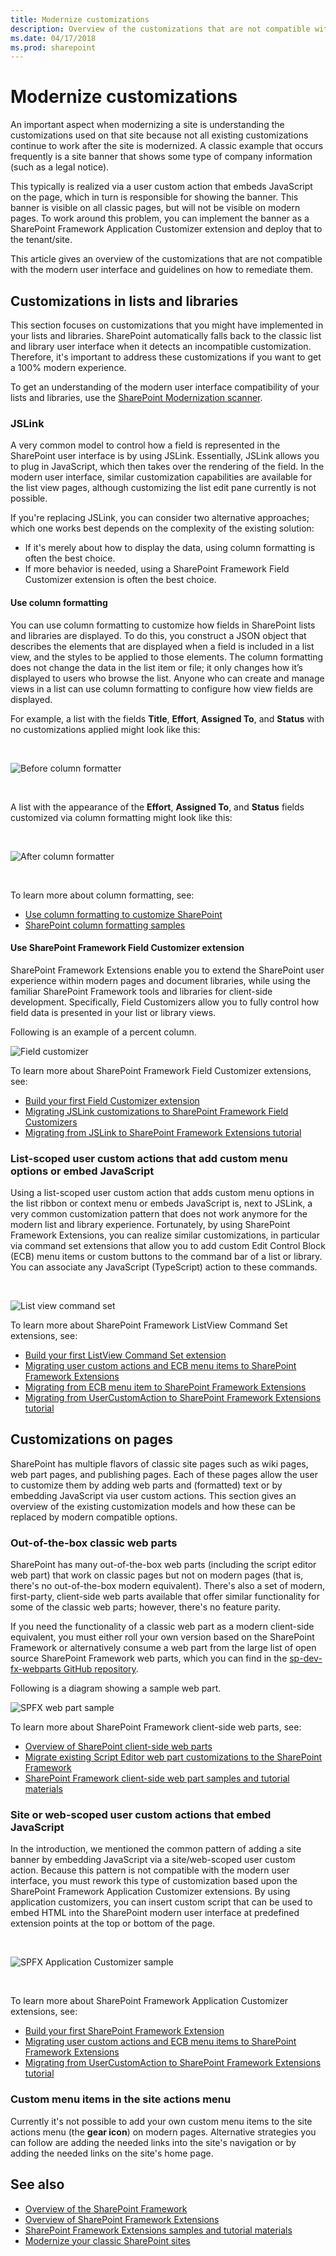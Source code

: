 ```yaml
---
title: Modernize customizations
description: Overview of the customizations that are not compatible with the modern user interface in SharePoint, and guidelines on how to remediate them.
ms.date: 04/17/2018
ms.prod: sharepoint
---
```


# Modernize customizations

An important aspect when modernizing a site is understanding the customizations used on that site because not all existing customizations continue to work after the site is modernized. A classic example that occurs frequently is a site banner that shows some type of company information (such as a legal notice). 

This typically is realized via a user custom action that embeds JavaScript on the page, which in turn is responsible for showing the banner. This banner is visible on all classic pages, but will not be visible on modern pages. To work around this problem, you can implement the banner as a SharePoint Framework Application Customizer extension and deploy that to the tenant/site. 

This article gives an overview of the customizations that are not compatible with the modern user interface and guidelines on how to remediate them.

## Customizations in lists and libraries

This section focuses on customizations that you might have implemented in your lists and libraries. SharePoint automatically falls back to the classic list and library user interface when it detects an incompatible customization. Therefore, it's important to address these customizations if you want to get a 100% modern experience.

To get an understanding of the modern user interface compatibility of your lists and libraries, use the [SharePoint Modernization scanner](https://github.com/SharePoint/PnP-Tools/tree/master/Solutions/SharePoint.Modernization).

### JSLink

A very common model to control how a field is represented in the SharePoint user interface is by using JSLink. Essentially, JSLink allows you to plug in JavaScript, which then takes over the rendering of the field. In the modern user interface, similar customization capabilities are available for the list view pages, although customizing the list edit pane currently is not possible.

If you're replacing JSLink, you can consider two alternative approaches; which one works best depends on the complexity of the existing solution:
- If it's merely about how to display the data, using column formatting is often the best choice.
- If more behavior is needed, using a SharePoint Framework Field Customizer extension is often the best choice.

#### Use column formatting

You can use column formatting to customize how fields in SharePoint lists and libraries are displayed. To do this, you construct a JSON object that describes the elements that are displayed when a field is included in a list view, and the styles to be applied to those elements. The column formatting does not change the data in the list item or file; it only changes how it’s displayed to users who browse the list. Anyone who can create and manage views in a list can use column formatting to configure how view fields are displayed.

For example, a list with the fields **Title**, **Effort**, **Assigned To**, and **Status** with no customizations applied might look like this:

<br/>

![Before column formatter](media/modernize/sp-columnformatting-none.png)

<br/>

A list with the appearance of the **Effort**, **Assigned To**, and **Status** fields customized via column formatting might look like this:

<br/>

![After column formatter](media/modernize/sp-columnformatting-all.png)

<br/>

To learn more about column formatting, see:

- [Use column formatting to customize SharePoint](../declarative-customization/column-formatting.md)
- [SharePoint column formatting samples](https://github.com/SharePoint/sp-dev-column-formatting)

#### Use SharePoint Framework Field Customizer extension

SharePoint Framework Extensions enable you to extend the SharePoint user experience within modern pages and document libraries, while using the familiar SharePoint Framework tools and libraries for client-side development. Specifically, Field Customizers allow you to fully control how field data is presented in your list or library views. 

Following is an example of a percent column.

![Field customizer](media/modernize/spfx-field-customizer-percent-field-graphic.png)

To learn more about SharePoint Framework Field Customizer extensions, see:

- [Build your first Field Customizer extension](../spfx/extensions/get-started/building-simple-field-customizer.md)
- [Migrating JSLink customizations to SharePoint Framework Field Customizers](../spfx/extensions/guidance/migrate-jslink-to-spfx-extensions.md)
- [Migrating from JSLink to SharePoint Framework Extensions tutorial](../spfx/extensions/guidance/migrate-from-jslink-to-spfx-extensions.md)

### List-scoped user custom actions that add custom menu options or embed JavaScript

Using a list-scoped user custom action that adds custom menu options in the list ribbon or context menu or embeds JavaScript is, next to JSLink, a very common customization pattern that does not work anymore for the modern list and library experience. Fortunately, by using SharePoint Framework Extensions, you can realize similar customizations, in particular via command set extensions that allow you to add custom Edit Control Block (ECB) menu items or custom buttons to the command bar of a list or library. You can associate any JavaScript (TypeScript) action to these commands.

<br/>

![List view command set](media/modernize/spfx-listview-commandset-doc-select.png)

To learn more about SharePoint Framework ListView Command Set extensions, see:

- [Build your first ListView Command Set extension](../spfx/extensions/get-started/building-simple-cmdset-with-dialog-api.md)
- [Migrating user custom actions and ECB menu items to SharePoint Framework Extensions](../spfx/extensions/guidance/migrate-user-customactions-to-spfx-extensions.md)
- [Migrating from ECB menu item to SharePoint Framework Extensions](../spfx/extensions/guidance/migrate-from-ecb-to-spfx-extensions.md)
- [Migrating from UserCustomAction to SharePoint Framework Extensions tutorial](../spfx/extensions/guidance/migrate-from-usercustomactions-to-spfx-extensions.md)


## Customizations on pages

SharePoint has multiple flavors of classic site pages such as wiki pages, web part pages, and publishing pages. Each of these pages allow the user to customize them by adding web parts and (formatted) text or by embedding JavaScript via user custom actions. This section gives an overview of the existing customization models and how these can be replaced by modern compatible options.

### Out-of-the-box classic web parts

SharePoint has many out-of-the-box web parts (including the script editor web part) that work on classic pages but not on modern pages (that is, there's no out-of-the-box modern equivalent). There's also a set of modern, first-party, client-side web parts available that offer similar functionality for some of the classic web parts; however, there's no feature parity. 

If you need the functionality of a classic web part as a modern client-side equivalent, you must either roll your own version based on the SharePoint Framework or alternatively consume a web part from the large list of open source SharePoint Framework web parts, which you can find in the [sp-dev-fx-webparts GitHub repository](https://github.com/SharePoint/sp-dev-fx-webparts). 

Following is a diagram showing a sample web part.

![SPFX web part sample](media/modernize/spfx-react-image-magnifier.gif)

To learn more about SharePoint Framework client-side web parts, see:

- [Overview of SharePoint client-side web parts](../spfx/web-parts/overview-client-side-web-parts.md)
- [Migrate existing Script Editor web part customizations to the SharePoint Framework](../spfx/web-parts/guidance/migrate-script-editor-web-part-customizations.md)
- [SharePoint Framework client-side web part samples and tutorial materials](https://github.com/SharePoint/sp-dev-fx-webparts)

### Site or web-scoped user custom actions that embed JavaScript

In the introduction, we mentioned the common pattern of adding a site banner by embedding JavaScript via a site/web-scoped user custom action. Because this pattern is not compatible with the modern user interface, you must rework this type of customization based upon the SharePoint Framework Application Customizer extensions. By using application customizers, you can insert custom script that can be used to embed HTML into the SharePoint modern user interface at predefined extension points at the top or bottom of the page.

<br/>

![SPFX Application Customizer sample](media/modernize/spfx-application-customizer-sample.png)

<br/>

To learn more about SharePoint Framework Application Customizer extensions, see:

- [Build your first SharePoint Framework Extension](https://docs.microsoft.com/en-us/sharepoint/dev/spfx/extensions/get-started/build-a-hello-world-extension)
- [Migrating user custom actions and ECB menu items to SharePoint Framework Extensions](https://docs.microsoft.com/en-us/sharepoint/dev/spfx/extensions/guidance/migrate-user-customactions-to-spfx-extensions)
- [Migrating from UserCustomAction to SharePoint Framework Extensions tutorial](https://docs.microsoft.com/en-us/sharepoint/dev/spfx/extensions/guidance/migrate-from-usercustomactions-to-spfx-extensions)

### Custom menu items in the site actions menu

Currently it's not possible to add your own custom menu items to the site actions menu (the **gear icon**) on modern pages. Alternative strategies you can follow are adding the needed links into the site's navigation or by adding the needed links on the site's home page.

## See also

- [Overview of the SharePoint Framework](../spfx/sharepoint-framework-overview.md)
- [Overview of SharePoint Framework Extensions](../spfx/extensions/overview-extensions.md)
- [SharePoint Framework Extensions samples and tutorial materials](https://github.com/SharePoint/sp-dev-fx-extensions)
- [Modernize your classic SharePoint sites](modernize-classic-sites.md)